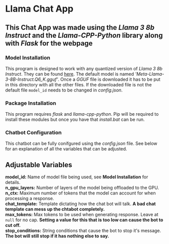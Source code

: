 # Llama Chat App

## This Chat App was made using the *Llama 3 8b Instruct* and the *Llama-CPP-Python* library along with *Flask* for the webpage

### Model Installation

This program is designed to work with any quantized version of *Llama 3 8b Instruct*. They can be found [here](https://huggingface.co/QuantFactory/Meta-Llama-3-8B-Instruct-GGUF/tree/main). The default model is named *'Meta-Llama-3-8B-Instruct.Q6_K.gguf'*. Once a *GGUF* file is downloaded it has to be put in this directory with all the other files. If the downloaded file is not the default file `model_id` needs to be changed in *config.json*.

### Package Installation

This program requires *flask* and *llama-cpp-python*. Pip will be required to install these modules but once you have that *install.bat* can be run.

### Chatbot Configuration

This chatbot can be fully conifgured using the *config.json* file. See below for an explanation of all the variables that can be adjusted.

## Adjustable Variables

**model_id:** Name of model file being used, see **Model Installation** for details.\
**n_gpu_layers:**  Number of layers of the model being offloaded to the GPU.\
**n_ctx:** Maximum number of tokens that the model can account for when processing a response.\
**chat_template:** Template dictating how the chat bot will talk. **A bad chat template can mess up the chtabot completely.**\
**max_tokens:** Max tokens to be used when generating response. Leave at `null` for no cap. **Setting a value for this that is too low can cause the bot to cut off.**\
**stop_conditions:** String conditions that cause the bot to stop it's message. **The bot will still stop if it has nothing else to say.**
